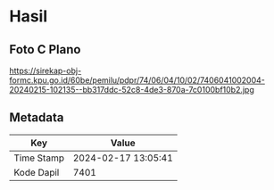 # Hasil

## Foto C Plano

https://sirekap-obj-formc.kpu.go.id/60be/pemilu/pdpr/74/06/04/10/02/7406041002004-20240215-102135--bb317ddc-52c8-4de3-870a-7c0100bf10b2.jpg


## Metadata

| Key        | Value               |
| ---------- | ------------------- |
| Time Stamp | 2024-02-17 13:05:41 |
| Kode Dapil | 7401                |



